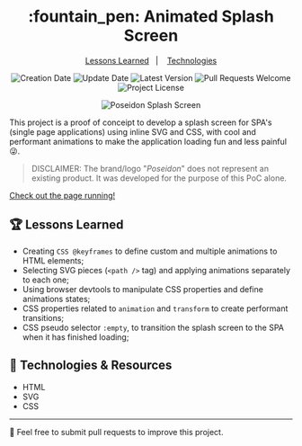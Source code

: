 <h1 align="center">
  :fountain_pen: Animated Splash Screen
</h1>

<p align="center">
  <a href="#trophy-lessons-learned">Lessons Learned</a>&nbsp;&nbsp;&nbsp;|&nbsp;&nbsp;&nbsp;
  <a href="#rocket-technologies--resources">Technologies</a>
</p>

<p align="center">
  <img src="https://img.shields.io/static/v1?labelColor=000000&color=2e576b&label=created%20at&message=december%202022" alt="Creation Date" />

  <img src="https://img.shields.io/github/last-commit/juliolmuller/poseidon-splash-screen?label=updated%20at&labelColor=000000&color=2e576b" alt="Update Date" />

  <img src="https://img.shields.io/github/v/tag/juliolmuller/poseidon-splash-screen?label=latest%20version&labelColor=000000&color=2e576b" alt="Latest Version" />

  <img src="https://img.shields.io/static/v1?labelColor=000000&color=2e576b&label=PRs&message=welcome" alt="Pull Requests Welcome" />

  <img src="https://img.shields.io/github/license/juliolmuller/poseidon-splash-screen?labelColor=000000&color=2e576b" alt="Project License" />
</p>

<p  align="center">
  <img src="https://user-images.githubusercontent.com/44725817/210031064-fa01c805-7dcc-43fa-9d95-0321879b2b6c.gif" alt="Poseidon Splash Screen" />
</p>

This project is a proof of conceipt to develop a splash screen for SPA's (single page applications) using inline SVG and CSS, with cool and performant animations to make the application loading fun and less painful 😜. 

> DISCLAIMER: The brand/logo "_Poseidon_" does not represent an existing product. It was developed for the purpose of this PoC alone.

[Check out the page running!](https://juliolmuller.github.io/poseidon-splash-screen)

## :trophy: Lessons Learned

- Creating `CSS @keyframes` to define custom and multiple animations to HTML elements;
- Selecting SVG pieces (`<path />` tag) and applying animations separately to each one;
- Using browser devtools to manipulate CSS properties and define animations states;
- CSS properties related to `animation` and `transform` to create performant transitions;
- CSS pseudo selector `:empty`, to transition the splash screen to the SPA when it has finished loading;

## :rocket: Technologies & Resources

- HTML
- SVG
- CSS

---

:star2: Feel free to submit pull requests to improve this project.
